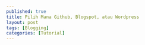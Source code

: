 ```yaml
---
published: true
title: Pilih Mana Github, Blogspot, atau Wordpress
layout: post
tags: [Blogging]
categories: [Tutorial]
---
```

